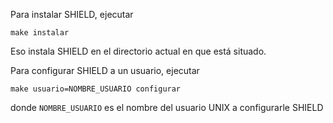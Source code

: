 Para instalar SHIELD, ejecutar

    make instalar


Eso instala SHIELD en el directorio actual en que está situado.

Para configurar SHIELD a un usuario, ejecutar

    make usuario=NOMBRE_USUARIO configurar

donde ```NOMBRE_USUARIO``` es el nombre del usuario UNIX a configurarle SHIELD
